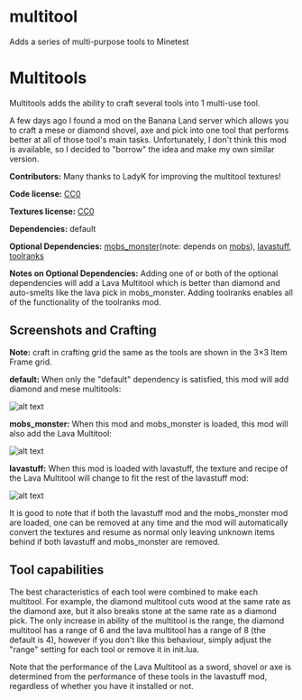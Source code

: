 # multitool
Adds a series of multi-purpose tools to Minetest

# Multitools

Multitools adds the ability to craft several tools into 1 multi-use tool.

A few days ago I found a mod on the Banana Land server which allows you to craft a mese or diamond shovel, axe and pick into one tool that performs better at all of those tool's main tasks. Unfortunately, I don't think this mod is available, so I decided to "borrow" the idea and make my own similar version.

**Contributors:** Many thanks to LadyK for improving the multitool textures!

**Code license:** [CC0](http://creativecommons.org/publicdomain/zero/1.0/)

**Textures license:** [CC0](http://creativecommons.org/publicdomain/zero/1.0/)

**Dependencies:** default

**Optional Dependencies:** [mobs_monster](https://github.com/tenplus1/mobs_monster)(note: depends on [mobs](https://forum.minetest.net/viewtopic.php?t=9917)), [lavastuff](https://forum.minetest.net/viewtopic.php?f=9&t=18608), [toolranks](https://forum.minetest.net/viewtopic.php?t=18056)

**Notes on Optional Dependencies:** Adding one of or both of the optional dependencies will add a Lava Multitool which is better than diamond and auto-smelts like the lava pick in mobs_monster. Adding toolranks enables all of the functionality of the toolranks mod.

## Screenshots and Crafting

**Note:** craft in crafting grid the same as the tools are shown in the 3×3 Item Frame grid.

**default:**
When only the "default" dependency is satisfied, this mod will add diamond and mese multitools:

![alt text](https://github.com/ChimneySwift/multitools/blob/master/default_items.png?raw=true "Image")

**mobs_monster:**
When this mod and mobs_monster is loaded, this mod will also add the Lava Multitool:

![alt text](https://github.com/ChimneySwift/multitools/blob/master/mobs_redo_items.png?raw=true "Image")

**lavastuff:**
When this mod is loaded with lavastuff, the texture and recipe of the Lava Multitool will change to fit the rest of the lavastuff mod:

![alt text](https://github.com/ChimneySwift/multitools/blob/master/lavastuff_items.png?raw=true "Image")

It is good to note that if both the lavastuff mod and the mobs_monster mod are loaded, one can be removed at any time and the mod will automatically convert the textures and resume as normal only leaving unknown items behind if both lavastuff and mobs_monster are removed.

## Tool capabilities
The best characteristics of each tool were combined to make each multitool. For example, the diamond multitool cuts wood at the same rate as the diamond axe, but it also breaks stone at the same rate as a diamond pick. The only increase in ability of the multitool is the range, the diamond multitool has a range of 6 and the lava multitool has a range of 8 (the default is 4), however if you don't like this behaviour, simply adjust the "range" setting for each tool or remove it in init.lua.

Note that the performance of the Lava Multitool as a sword, shovel or axe is determined from the performance of these tools in the lavastuff mod, regardless of whether you have it installed or not.
